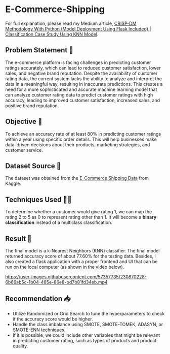 # E-Commerce-Shipping
For full explanation, please read my Medium article, <a href="https://jadangpooiling.medium.com/crisp-dm-methodology-with-python-model-deployment-using-flask-included-classification-case-33b9e184f4e7">CRISP-DM Methodology With Python (Model Deployment Using Flask Included) | Classification Case Study Using KNN Model</a>.

## Problem Statement 🤩
The e-commerce platform is facing challenges in predicting customer ratings accurately, which can lead to reduced customer satisfaction, lower sales, and negative brand reputation. Despite the availability of customer rating data, the current system lacks the ability to analyze and interpret the data in a meaningful way, resulting in inaccurate predictions. This creates a need for a more sophisticated and accurate machine learning model that can analyze customer rating data to predict customer ratings with high accuracy, leading to improved customer satisfaction, increased sales, and positive brand reputation.

## Objective 🤔
To achieve an accuracy rate of at least 80% in predicting customer ratings within a year using specific order details. This will help businesses make data-driven decisions about their products, marketing strategies, and customer service.

## Dataset Source 📅
The dataset was obtained from the <a href ="https://www.kaggle.com/datasets/prachi13/customer-analytics">E-Commerce Shipping Data</a> from Kaggle. 

## Techniques Used 🕵️‍♀️
To determine whether a customer would give rating 1, we can map the rating 2 to 5 as 0 to represent rating other than 1. It will become a <b>binary classification</b>  instead of a multiclass classification. 

## Result 🔎
The final model is a k-Nearest Neighbors (KNN) classifier. The final model returned accuracy score of about 77.60% for the testing data. Besides, I also created a flask application with a proper frontend and UI that can be run on the local computer (as shown in the video below).


https://user-images.githubusercontent.com/57357735/230870228-6b66ab5c-1b04-485e-86e8-bd7b81fd34eb.mp4


## Recommendation 📥
* Utilize Randomized or Grid Search to tune the hyperparameters to check if the accuracy score would be higher.
* Handle the class imbalance using SMOTE, SMOTE-TOMEK, ADASYN, or SMOTE-ENN techniques.  
* If it is possible, we could include other variables that might be relevant in predicting customer rating, such as types of products and product quality.
